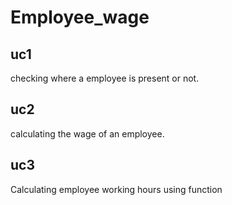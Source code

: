 # Employee_wage

## uc1 ##
checking where a employee is present or not.


## uc2 ##
calculating the wage of an employee.

## uc3 ##
Calculating employee working hours using function